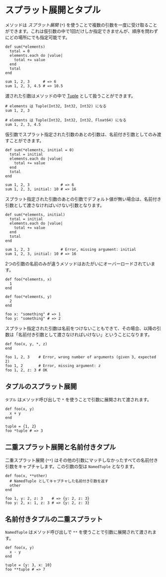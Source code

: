 # スプラット展開とタプル

メソッドは *スプラット展開* (`*`) を使うことで複数の引数を一度に受け取ることができます。これは仮引数の中で1回だけしか指定できませんが、順序を問わずにどの場所にでも指定可能です。

```crystal
def sum(*elements)
  total = 0
  elements.each do |value|
    total += value
  end
  total
end

sum 1, 2, 3      # => 6
sum 1, 2, 3, 4.5 # => 10.5
```

渡された引数はメソッドの中で [Tuple](http://crystal-lang.org/api/Tuple.html) として扱うことができます。

```crystal
# elements は Tuple(Int32, Int32, Int32) になる
sum 1, 2, 3

# elements は Tuple(Int32, Int32, Int32, Float64) になる
sum 1, 2, 3, 4.5
```

仮引数でスプラット指定された引数のあとの引数は、名前付き引数としてのみ渡すことができます。

```crystal
def sum(*elements, initial = 0)
  total = initial
  elements.each do |value|
    total += value
  end
  total
end

sum 1, 2, 3              # => 6
sum 1, 2, 3, initial: 10 # => 16
```

スプラット指定された引数のあとの引数でデフォルト値が無い場合は、名前付き引数として渡さなければいけない引数となります。

```crystal
def sum(*elements, initial)
  total = initial
  elements.each do |value|
    total += value
  end
  total
end

sum 1, 2, 3              # Error, missing argument: initial
sum 1, 2, 3, initial: 10 # => 16
```

2つの引数の名前のみが違うメソッドはおたがいにオーバーロードされています。

```crystal
def foo(*elements, x)
  1
end

def foo(*elements, y)
  2
end

foo x: "something" # => 1
foo y: "something" # => 2
```

スプラット指定された引数は名前をつけないこともできて、その場合、以降の引数は「名前付き引数として渡さなければいけない」ということになります。

```crystal
def foo(x, y, *, z)
end

foo 1, 2, 3    # Error, wrong number of arguments (given 3, expected 2)
foo 1, 2       # Error, missing argument: z
foo 1, 2, z: 3 # OK
```

## タプルのスプラット展開

`タプル` はメソッド呼び出しで `*` を使うことで引数に展開されて渡されます。

```crystal
def foo(x, y)
  x + y
end

tuple = {1, 2}
foo *tuple # => 3
```

## 二重スプラット展開と名前付きタプル

二重スプラット展開 (`**`) はその他の引数にマッチしなかったすべての名前付き引数をキャプチャします。この引数の型は `NamedTuple` となります。

```crystal
def foo(x, **other)
  # NamedTuple としてキャプチャした名前付き引数を返す
  other
end

foo 1, y: 2, z: 3    # => {y: 2, z: 3}
foo y: 2, x: 1, z: 3 # => {y: 2, z: 3}
```

## 名前付きタプルの二重スプラット

`NamedTuple` はメソッド呼び出しで `**` を使うことで引数に展開されて渡されます。

```crystal
def foo(x, y)
  x - y
end

tuple = {y: 3, x: 10}
foo **tuple # => 7
```
